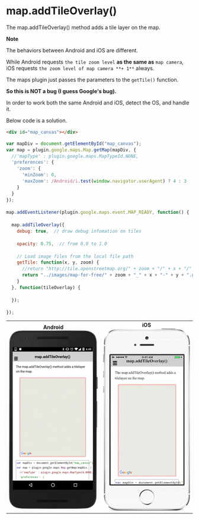 # map.addTileOverlay()

The map.addTileOverlay() method adds a tile layer on the map.

**Note**

The behaviors between Android and iOS are different.

While Android requests `the tile zoom level` **as the same as** `map camera`,
iOS requests `the zoom level of map camera **+ 1**` always.

The maps plugin just passes the parameters to the `getTile()` function.

**So this is NOT a bug (I guess Google's bug).**

In order to work both the same Android and iOS, detect the OS, and handle it.

Below code is a solution.

```html
<div id="map_canvas"></div>
```

```js
var mapDiv = document.getElementById("map_canvas");
var map = plugin.google.maps.Map.getMap(mapDiv, {
  //'mapType' : plugin.google.maps.MapTypeId.NONE,
  'preferences': {
    'zoom': {
      'minZoom': 0,
      'maxZoom': /Android/i.test(window.navigator.userAgent) ? 4 : 3
    }
  }
});

map.addEventListener(plugin.google.maps.event.MAP_READY, function() {

  map.addTileOverlay({
    debug: true,  // draw debug infomation on tiles

    opacity: 0.75,  // from 0.0 to 1.0

    // Load image files from the local file path
    getTile: function(x, y, zoom) {
      //return "http://tile.openstreetmap.org/" + zoom + "/" + x + "/" + y + ".png";
      return "../images/map-for-free/" + zoom + "_" + x + "-" + y + ".gif"
    }
  }, function(tileOverlay) {

  });

});
```

<table>
<tr>
  <td align="center"><strong>Android</strong><br><img src="./android.gif"></td>
  <td align="center"><strong>iOS</strong><br><img src="./ios.gif" ></td>
</tr>
</table>
